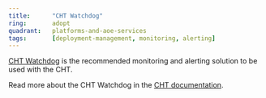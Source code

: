 ```yaml
---
title:      "CHT Watchdog"
ring:       adopt
quadrant:   platforms-and-aoe-services
tags:       [deployment-management, monitoring, alerting]
---
```


[CHT Watchdog](https://github.com/medic/cht-watchdog) is the recommended monitoring and alerting solution to be used with the CHT.

Read more about the CHT Watchdog in the [CHT documentation](https://docs.communityhealthtoolkit.org/core/overview/watchdog/).